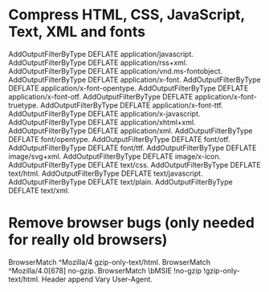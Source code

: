 # Compress HTML, CSS, JavaScript, Text, XML and fonts
AddOutputFilterByType DEFLATE application/javascript.
AddOutputFilterByType DEFLATE application/rss+xml.
AddOutputFilterByType DEFLATE application/vnd.ms-fontobject.
AddOutputFilterByType DEFLATE application/x-font.
AddOutputFilterByType DEFLATE application/x-font-opentype.
AddOutputFilterByType DEFLATE application/x-font-otf.
AddOutputFilterByType DEFLATE application/x-font-truetype.
AddOutputFilterByType DEFLATE application/x-font-ttf.
AddOutputFilterByType DEFLATE application/x-javascript.
AddOutputFilterByType DEFLATE application/xhtml+xml.
AddOutputFilterByType DEFLATE application/xml.
AddOutputFilterByType DEFLATE font/opentype.
AddOutputFilterByType DEFLATE font/otf.
AddOutputFilterByType DEFLATE font/ttf.
AddOutputFilterByType DEFLATE image/svg+xml.
AddOutputFilterByType DEFLATE image/x-icon.
AddOutputFilterByType DEFLATE text/css.
AddOutputFilterByType DEFLATE text/html.
AddOutputFilterByType DEFLATE text/javascript.
AddOutputFilterByType DEFLATE text/plain.
AddOutputFilterByType DEFLATE text/xml.
    
# Remove browser bugs (only needed for really old browsers)
BrowserMatch ^Mozilla/4 gzip-only-text/html.
BrowserMatch ^Mozilla/4\.0[678] no-gzip.
BrowserMatch \bMSIE !no-gzip !gzip-only-text/html.
Header append Vary User-Agent.